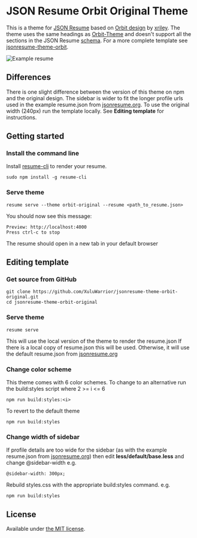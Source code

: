 # JSON Resume Orbit Original Theme 
This is a theme for [JSON Resume](http://jsonresume.org/) based on [Orbit design](https://github.com/xriley/Orbit-Theme) by [xriley](https://github.com/xriley).
The theme uses the same headings as [Orbit-Theme](https://github.com/xriley/Orbit-Theme) and doesn't support all the sections in the JSON Resume [schema](https://jsonresume.org/schema/).
For a more complete template see [jsonresume-theme-orbit](https://github.com/XuluWarrior/jsonresume-theme-orbit).

![Example resume](https://xuluwarrior.github.io/jsonresume-theme-orbit-original/resume.png)

## Differences
There is one slight difference between the version of this theme on npm and the original design.  The sidebar is wider to fit the longer profile urls used in the example resume.json from [jsonresume.org](https://jsonresume.org/).
To use the original width (240px) run the template locally.  See **Editing template** for instructions.
## Getting started

### Install the command line

Install [resume-cli](https://github.com/jsonresume/resume-cli) to render your resume.

```
sudo npm install -g resume-cli
```

### Serve theme
```
resume serve --theme orbit-original --resume <path_to_resume.json>
```

You should now see this message:

```
Preview: http://localhost:4000
Press ctrl-c to stop
```

The resume should open in a new tab in your default browser

## Editing template
### Get source from GitHub
```
git clone https://github.com/XuluWarrior/jsonresume-theme-orbit-original.git
cd jsonresume-theme-orbit-original
```

### Serve theme
```
resume serve
```
This will use the local version of the theme to render the resume.json
If there is a local copy of resume.json this will be used.  Otherwise, it will use the default resume.json from [jsonresume.org](https://jsonresume.org/)

### Change color scheme
This theme comes with 6 color schemes.  To change to an alternative run the build:styles script where 2 >= i <= 6
```
npm run build:styles:<i>
```

To revert to the default theme
```
npm run build:styles
```

### Change width of sidebar
If profile details are too wide for the sidebar (as with the example resume.json from [jsonresume.org](https://jsonresume.org/)) then edit **less/default/base.less** and change @sidebar-width
e.g.
```
@sidebar-width: 300px;
```
Rebuild styles.css with the appropriate build:styles command.
e.g.
```
npm run build:styles
```

## License

Available under [the MIT license](http://mths.be/mit).
